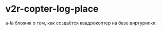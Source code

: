 v2r-copter-log-place
====================

a-la бложик о том, как создаётся квадрокоптер на базе виртурилки.

